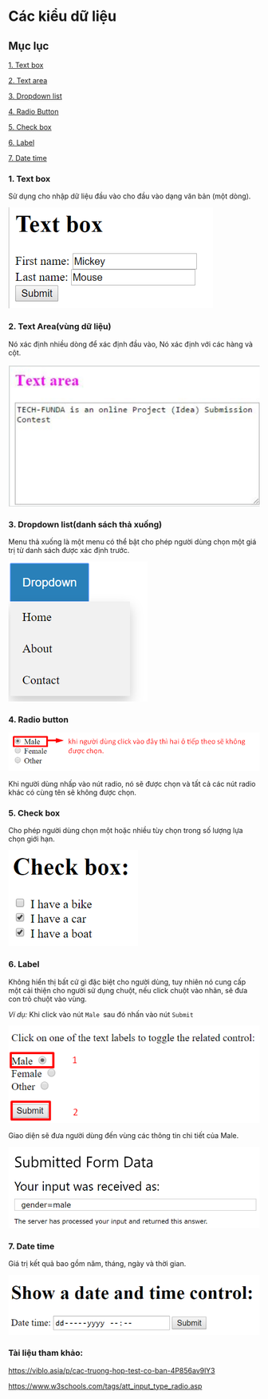 # Các kiểu dữ liệu

## Mục lục 
[1. Text box](#textbox)

[2. Text area](#area)

[3. Dropdown list](#dropdown)

[4. Radio Button](#radio)

[5. Check box](#check)

[6. Label](#label)

[7. Date time](#dt)


<a name="textbox"></a>

### 1. Text box 
Sử dụng cho nhập dữ liệu đầu vào cho đầu vào dạng văn bản (một dòng).

![Ví dụ text box](../images/textbox.png)

<a name="area"></a>

### 2. Text Area(vùng dữ liệu)

Nó xác định nhiều dòng để xác định đầu vào, Nó xác định với các hàng và cột.

![Ví dụ text area ](../images/textarea.png)

<a name="dropdown"></a>

### 3. Dropdown list(danh sách thả xuống)

Menu thả xuống là một menu có thể bật cho phép người dùng chọn một giá trị từ danh sách được xác định trước.

![Ví dụ về dropdown list](../images/dropdown.png)
<a name ="radio"></a>

### 4. Radio button

![Ví dụ về radio button ](../images/radio.png)

Khi người dùng nhấp vào nút radio, nó sẽ được chọn và tất cả các nút radio khác có cùng tên sẽ không được chọn.

<a name="check"></a>

### 5. Check box 

Cho phép người dùng chọn một hoặc nhiều tùy chọn trong số lượng lựa chọn giới hạn.

![Ví dụ về check box](../images/checkbox.png)

<a name ="label"></a>

### 6. Label 

 Không hiển thị bất cứ gì đặc biệt cho người dùng, tuy nhiên nó cung cấp một cải thiện cho người sử dụng chuột, nếu click chuột vào nhãn, sẽ đưa con trỏ chuột vào vùng. 
 
 *Ví dụ:* 
 Khi click vào nút `Male `sau đó nhấn vào nút `Submit`

 ![Label](../images/label.png)

 Giao diện sẽ đưa người dùng đến vùng các thông tin chi tiết của Male.

 ![Label](../images/label2.png)

<a name="dt"></a>


### 7. Date time 

Giá trị kết quả bao gồm năm, tháng, ngày và thời gian.

![Ví dụ về Date Time](../images/dt.png)


### Tài liệu tham khảo: 

https://viblo.asia/p/cac-truong-hop-test-co-ban-4P856av9lY3

https://www.w3schools.com/tags/att_input_type_radio.asp

